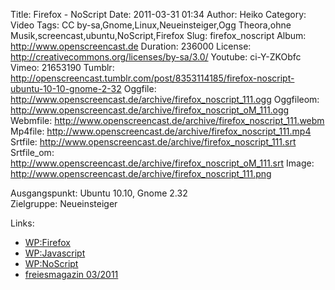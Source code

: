 Title: Firefox - NoScript
Date: 2011-03-31 01:34
Author: Heiko
Category: Video
Tags: CC by-sa,Gnome,Linux,Neueinsteiger,Ogg Theora,ohne Musik,screencast,ubuntu,NoScript,Firefox
Slug: firefox_noscript
Album: http://www.openscreencast.de
Duration: 236000
License: http://creativecommons.org/licenses/by-sa/3.0/
Youtube: ci-Y-ZKObfc
Vimeo: 21653190
Tumblr: http://openscreencast.tumblr.com/post/8353114185/firefox-noscript-ubuntu-10-10-gnome-2-32
Oggfile: http://www.openscreencast.de/archive/firefox_noscript_111.ogg
Oggfileom: http://www.openscreencast.de/archive/firefox_noscript_oM_111.ogg
Webmfile: http://www.openscreencast.de/archive/firefox_noscript_111.webm
Mp4file: http://www.openscreencast.de/archive/firefox_noscript_111.mp4
Srtfile: http://www.openscreencast.de/archive/firefox_noscript_111.srt
Srtfile_om: http://www.openscreencast.de/archive/firefox_noscript_oM_111.srt
Image: http://www.openscreencast.de/archive/firefox_noscript_111.png

Ausgangspunkt: Ubuntu 10.10, Gnome 2.32  
Zielgruppe: Neueinsteiger  

Links:

  * [WP:Firefox](http://de.wikipedia.org/wiki/Firefox "Link zu Wikipedia Firefox" )
  * [WP:Javascript](http://de.wikipedia.org/wiki/JavaScript "Link zu Wikipedia Javascript" )
  * [WP:NoScript](http://de.wikipedia.org/wiki/NoScript "Link zu Wikipedia NoScript" )
  * [freiesmagazin 03/2011](http://www.freiesmagazin.de/freiesMagazin-2011-03 "Link zu freiesmagazin.de" )

